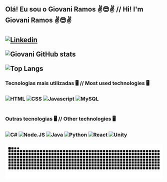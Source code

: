 
<h2>Olá! Eu sou o Giovani Ramos ✌️😎✌️ // Hi! I'm Giovani Ramos ✌️😎✌️<h2/>
  
[![Linkedin](https://img.shields.io/badge/LinkedIn-0077B5?style=for-the-badge&logo=linkedin&logoColor=white)](https://www.linkedin.com/in/giovani-ramos/)

![Giovani GitHub stats](https://github-readme-stats.vercel.app/api?username=leaquis&show_icons=true&theme=dracula&include_all_commits=true&count_private=true)

![Top Langs](https://github-readme-stats.vercel.app/api/top-langs/?username=leaquis&langs_count=8&size_weight=0.5&count_weight=0.5&theme=dracula )

<h3>Tecnologias mais utilizadas 🖥️ // Most used technologies 🖥️<h3/>
<div style="display: inline_block">
  <img align="center" alt="HTML" src="https://img.shields.io/badge/HTML5-E34F26?style=for-the-badge&logo=html5&logoColor=white" />
  <img align="center" alt="CSS" src="https://img.shields.io/badge/CSS3-1572B6?style=for-the-badge&logo=css3&logoColor=white" />
  <img align="center" alt="Javascript" src="https://img.shields.io/badge/JavaScript-323330?style=for-the-badge&logo=javascript&logoColor=F7DF1E" />
  <img align="center" alt="MySQL" src="https://img.shields.io/badge/MySQL-00000F?style=for-the-badge&logo=mysql&logoColor=white" />
  
</div>
<br/>

<h3>Outras tecnologias 🖥️ // Other technologies 🖥️<h3/>
<div style="display: inline_block">
  <img align="center" alt="C#" src="https://img.shields.io/badge/C%23-239120?style=for-the-badge&logo=c-sharp&logoColor=white" />
  <img align="center" alt="Node.JS" src="https://img.shields.io/badge/Node.js-43853D?style=for-the-badge&logo=node.js&logoColor=white" />
  <img align="center" alt="Java" src="https://img.shields.io/badge/Java-ED8B00?style=for-the-badge&logo=openjdk&logoColor=white" />
  <img align="center" alt="Python" src="https://img.shields.io/badge/Python-3776AB?style=for-the-badge&logo=python&logoColor=white" />
  <img align="center" alt="React" src="https://img.shields.io/badge/React-20232A?style=for-the-badge&logo=react&logoColor=61DAFB" />
  <img align="center" alt="Unity" src="https://img.shields.io/badge/Unity-100000?style=for-the-badge&logo=unity&logoColor=white" />
</div>
<br/>

<picture>
  <source media="(prefers-color-scheme: dark)" srcset="https://raw.githubusercontent.com/leaquis/leaquis/output/github-contribution-grid-snake-dark.svg">
  <source media="(prefers-color-scheme: light)" srcset="https://raw.githubusercontent.com/leaquis/leaquis/output/github-contribution-grid-snake.svg">
  <img alt="github contribution grid snake animation" src="https://raw.githubusercontent.com/leaquis/leaquis/output/github-contribution-grid-snake.svg">
</picture>
